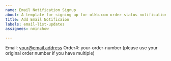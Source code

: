 ```yaml
---
name: Email Notification Signup
about: A template for signing up for olkb.com order status notifications.
title: Add Email Notificaion
labels: email-list-updates
assignees: nminchow

---
```


Email: your@email.address
Order#: your-order-number (please use your original order number if you have multiple)
